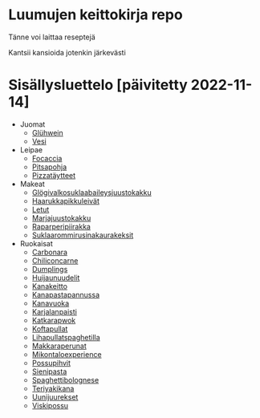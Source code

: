 # Luumujen keittokirja repo

Tänne voi laittaa reseptejä

Kantsii kansioida jotenkin järkevästi


# Sisällysluettelo [päivitetty 2022-11-14]
- Juomat
    - [Glühwein](https://github.com/luumut/luumucookbook/blob/master/juomat/glühwein.md)
    - [Vesi](https://github.com/luumut/luumucookbook/blob/master/juomat/vesi.md)
- Leipae
    - [Focaccia](https://github.com/luumut/luumucookbook/blob/master/leipae/focaccia.md)
    - [Pitsapohja](https://github.com/luumut/luumucookbook/blob/master/leipae/pitsapohja.txt)
    - [Pizzatäytteet](https://github.com/luumut/luumucookbook/blob/master/leipae/pizzatäytteet.txt)
- Makeat
    - [Glögivalkosuklaabaileysjuustokakku](https://github.com/luumut/luumucookbook/blob/master/makeat/glögivalkosuklaabaileysjuustokakku.md)
    - [Haarukkapikkuleivät](https://github.com/luumut/luumucookbook/blob/master/makeat/haarukkapikkuleivät.md)
    - [Letut](https://github.com/luumut/luumucookbook/blob/master/makeat/letut.md)
    - [Marjajuustokakku](https://github.com/luumut/luumucookbook/blob/master/makeat/marjajuustokakku.md)
    - [Raparperipiirakka](https://github.com/luumut/luumucookbook/blob/master/makeat/raparperipiirakka.md)
    - [Suklaarommirusinakaurakeksit](https://github.com/luumut/luumucookbook/blob/master/makeat/suklaarommirusinakaurakeksit.md)
- Ruokaisat
    - [Carbonara](https://github.com/luumut/luumucookbook/blob/master/ruokaisat/carbonara.md)
    - [Chiliconcarne](https://github.com/luumut/luumucookbook/blob/master/ruokaisat/chiliconcarne.md)
    - [Dumplings](https://github.com/luumut/luumucookbook/blob/master/ruokaisat/dumplings.md)
    - [Huijaunuudelit](https://github.com/luumut/luumucookbook/blob/master/ruokaisat/huijaunuudelit.md)
    - [Kanakeitto](https://github.com/luumut/luumucookbook/blob/master/ruokaisat/kanakeitto.md)
    - [Kanapastapannussa](https://github.com/luumut/luumucookbook/blob/master/ruokaisat/kanapastapannussa.md)
    - [Kanavuoka](https://github.com/luumut/luumucookbook/blob/master/ruokaisat/kanavuoka.md)
    - [Karjalanpaisti](https://github.com/luumut/luumucookbook/blob/master/ruokaisat/karjalanpaisti.md)
    - [Katkarapwok](https://github.com/luumut/luumucookbook/blob/master/ruokaisat/katkarapWok.md)
    - [Koftapullat](https://github.com/luumut/luumucookbook/blob/master/ruokaisat/koftapullat.md)
    - [Lihapullatspaghetilla](https://github.com/luumut/luumucookbook/blob/master/ruokaisat/lihapullatspaghetilla.md)
    - [Makkaraperunat](https://github.com/luumut/luumucookbook/blob/master/ruokaisat/makkaraperunat.md)
    - [Mikontaloexperience](https://github.com/luumut/luumucookbook/blob/master/ruokaisat/mikontaloexperience.md)
    - [Possupihvit](https://github.com/luumut/luumucookbook/blob/master/ruokaisat/possupihvit.md)
    - [Sienipasta](https://github.com/luumut/luumucookbook/blob/master/ruokaisat/sienipasta.md)
    - [Spaghettibolognese](https://github.com/luumut/luumucookbook/blob/master/ruokaisat/spaghettibolognese.md)
    - [Teriyakikana](https://github.com/luumut/luumucookbook/blob/master/ruokaisat/teriyakikana.md)
    - [Uunijuurekset](https://github.com/luumut/luumucookbook/blob/master/ruokaisat/uunijuurekset.md)
    - [Viskipossu](https://github.com/luumut/luumucookbook/blob/master/ruokaisat/viskipossu.md)
